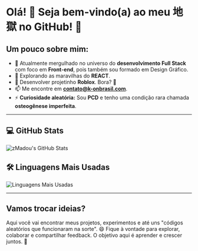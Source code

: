 # Olá! 👋 Seja bem-vindo(a) ao meu 地獄 no GitHub! 🚀

## Um pouco sobre mim:
- 🔭 Atualmente mergulhado no universo do **desenvolvimento Full Stack** com foco em **Front-end**, pois também sou formado em Design Gráfico.
- 🌱 Explorando as maravilhas do **REACT**.
- 👯 Desenvolver projetinho **Roblox**. Bora? 🚀
- 📫 Me encontre em **[contato@k-onbrasil.com](mailto:contato@k-onbrasil.com)**.
- ⚡ **Curiosidade aleatória:** Sou **PCD** e tenho uma condição rara chamada **osteogênese imperfeita**.

---

## 💻 **GitHub Stats**

![zMadou's GitHub Stats](https://github-readme-stats.vercel.app/api?username=zmadou&show_icons=true&theme=dark)

## 🛠️ **Linguagens Mais Usadas**

![Linguagens Mais Usadas](https://github-readme-stats.vercel.app/api/top-langs/?username=zmadou&layout=compact&theme=dark)

---

## Vamos trocar ideias?

Aqui você vai encontrar meus projetos, experimentos e até uns "códigos aleatórios que funcionaram na sorte". 😄 Fique à vontade para explorar, colaborar e compartilhar feedback. O objetivo aqui é aprender e crescer juntos. 🚀


